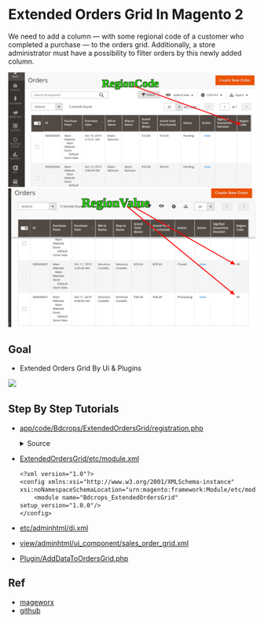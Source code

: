 # Extended Orders Grid In Magento 2

We need to add a column ― with some regional code of a customer who completed a purchase ― to the orders grid. Additionally, a store administrator must have a possibility to filter orders by this newly added column.

![](docs/rcode01.png)
![](docs/rvalue01.png)


## Goal
- Extended Orders Grid By Ui & Plugins

![](docs/attributeSet.png)


## Step By Step Tutorials

- [app/code/Bdcrops/ExtendedOrdersGrid/registration.php](registration.php)

    <details><summary>Source</summary>

      ```
      <?php
          \Magento\Framework\Component\ComponentRegistrar::register(
              \Magento\Framework\Component\ComponentRegistrar::MODULE,
              'Bdcrops_ExtendedOrdersGrid',
              __DIR__
          );
      ```
    </details>


- [ExtendedOrdersGrid/etc/module.xml](etc/module.xml)

    ```
    <?xml version="1.0"?>
    <config xmlns:xsi="http://www.w3.org/2001/XMLSchema-instance" xsi:noNamespaceSchemaLocation="urn:magento:framework:Module/etc/module.xsd">
        <module name="Bdcrops_ExtendedOrdersGrid" setup_version="1.0.0"/>
    </config>

    ```

- [etc/adminhtml/di.xml](etc/adminhtml/di.xml)
- [view/adminhtml/ui_component/sales_order_grid.xml](view/adminhtml/ui_component/sales_order_grid.xml)
- [Plugin/AddDataToOrdersGrid.php](Plugin/AddDataToOrdersGrid.php)

## Ref
- [mageworx](https://www.mageworx.com/blog/how-to-add-column-with-filter-to-magento-2-orders-grid/)
- [github](https://github.com/mageworx/articles-extended-orders-grid)
